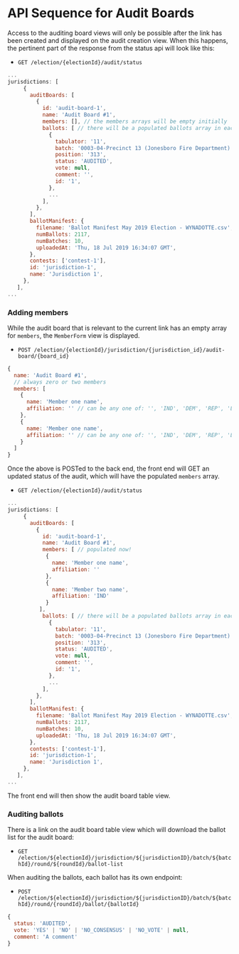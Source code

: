 # API Sequence for Audit Boards

Access to the auditing board views will only be possible after the link has been
created and displayed on the audit creation view. When this happens, the
pertinent part of the response from the status api will look like this:

- `GET /election/{electionId}/audit/status`

```js
...
jurisdictions: [
￼    {
￼      auditBoards: [
￼        {
￼          id: 'audit-board-1',
￼          name: 'Audit Board #1',
￼          members: [], // the members arrays will be empty initially
￼          ballots: [ // there will be a populated ballots array in each auditBoard
￼            {
￼              tabulator: '11',
￼              batch: '0003-04-Precinct 13 (Jonesboro Fire Department)',
￼              position: '313',
￼              status: 'AUDITED',
￼              vote: null,
￼              comment: '',
￼              id: '1',
￼            },
￼            ...
￼          ],
￼        },
￼      ],
￼      ballotManifest: {
￼        filename: 'Ballot Manifest May 2019 Election - WYNADOTTE.csv',
￼        numBallots: 2117,
￼        numBatches: 10,
￼        uploadedAt: 'Thu, 18 Jul 2019 16:34:07 GMT',
￼      },
￼      contests: ['contest-1'],
￼      id: 'jurisdiction-1',
￼      name: 'Jurisdiction 1',
￼    },
￼  ],
...
```

### Adding members

While the audit board that is relevant to the current link has an empty array
for `members`, the `MemberForm` view is displayed.

- `POST /election/{electionId}/jurisdiction/{jurisdiction_id}/audit-board/{board_id}`

```js
{
  name: 'Audit Board #1',
  // always zero or two members
  members: [
    {
      name: 'Member one name',
      affiliation: '' // can be any one of: '', 'IND', 'DEM', 'REP', 'LIB'
    },
    {
      name: 'Member one name',
      affiliation: '' // can be any one of: '', 'IND', 'DEM', 'REP', 'LIB'
    }
  ]
}
```

Once the above is POSTed to the back end, the front end will GET an updated
status of the audit, which will have the populated `members` array.

- `GET /election/{electionId}/audit/status`

```js
...
jurisdictions: [
￼    {
￼      auditBoards: [
￼        {
￼          id: 'audit-board-1',
￼          name: 'Audit Board #1',
￼          members: [ // populated now!
            {
              name: 'Member one name',
              affiliation: ''
            },
            {
              name: 'Member two name',
              affiliation: 'IND'
            }
          ],
￼          ballots: [ // there will be a populated ballots array in each auditBoard
￼            {
￼              tabulator: '11',
￼              batch: '0003-04-Precinct 13 (Jonesboro Fire Department)',
￼              position: '313',
￼              status: 'AUDITED',
￼              vote: null,
￼              comment: '',
￼              id: '1',
￼            },
￼            ...
￼          ],
￼        },
￼      ],
￼      ballotManifest: {
￼        filename: 'Ballot Manifest May 2019 Election - WYNADOTTE.csv',
￼        numBallots: 2117,
￼        numBatches: 10,
￼        uploadedAt: 'Thu, 18 Jul 2019 16:34:07 GMT',
￼      },
￼      contests: ['contest-1'],
￼      id: 'jurisdiction-1',
￼      name: 'Jurisdiction 1',
￼    },
￼  ],
...
```

The front end will then show the audit board table view.

### Auditing ballots

There is a link on the audit board table view which will download the ballot
list for the audit board:

- `GET /election/${electionId}/jurisdiction/${jurisdictionID}/batch/${batchId}/round/${roundId}/ballot-list`

When auditing the ballots, each ballot has its own endpoint:

- `POST /election/${electionId}/jurisdiction/${jurisdictionID}/batch/${batchId}/round/{roundId}/ballot/{ballotId}`

```js
{
  status: 'AUDITED',
  vote: 'YES' | 'NO' | 'NO_CONSENSUS' | 'NO_VOTE' | null,
  comment: 'A comment'
}
```
